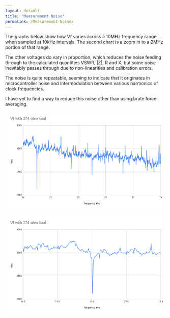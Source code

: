 ```yaml
---
layout: default
title: "Measurement Noise"
permalink: /Measurement-Noise/
---
```

The graphs below show how Vf varies across a 10MHz frequency range when sampled at 10kHz intervals. The second chart is a zoom in to a 2MHz portion of that range.

The other voltages do vary in proportion, which reduces the noise feeding through to the calculated quantities VSWR, |Z|, R and X, but some noise inevitably passes through due to non-linearities and calibration errors.

The noise is quite repeatable, seeming to indicate that it originates in microcontroller noise and intermodulation between various harmonics of clock frequencies.

I have yet to find a way to reduce this noise other than using brute force averaging. 



![Vf 19 to 29 MHz noise](/assets/img/Vf%20with%20274%20ohm%20load%20-%2010MHz.png)

![Vf 19 to 21 MHz noise](/assets/img/Vf%20with%20274%20ohm%20load%20-%202MHz.png)
